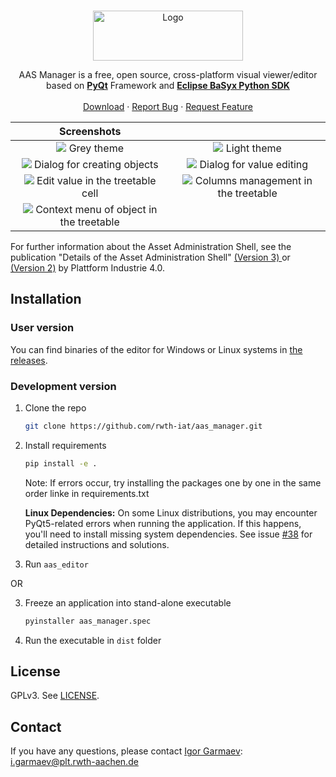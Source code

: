 <!-- PROJECT LOGO -->
<br />
<p align="center">
  <a href="https://github.com/rwth-iat/aas_manager">
    <img src="aas_editor/icons/full_logo3.svg" alt="Logo" width="240" height="80">
  </a>
  <p align="center">
    AAS Manager is a free, open source, cross-platform visual viewer/editor based on <a href="https://www.riverbankcomputing.com/software/pyqt/"><strong>PyQt</strong></a> Framework and <a href="https://github.com/eclipse-basyx/basyx-python-sdk"><strong>Eclipse BaSyx Python SDK</strong></a>
    <br />
    <br />
    <a href="https://github.com/rwth-iat/aas_manager/releases">Download</a>
    ·
    <a href="https://github.com/rwth-iat/aas_manager/issues">Report Bug</a>
    ·
    <a href="https://github.com/rwth-iat/aas_manager/issues">Request Feature</a>
  </p>
</p>



|                                                      Screenshots                                                      |                                                                                                                   |
| :--------------------------------------------------------------------------------------------------------------: | :----------------------------------------------------------------------------------------------------------------------------: |
|   ![](https://github.com/rwth-iat/aas_manager/raw/master/screenshots/dark_theme.PNG) Grey theme        |        ![](https://github.com/rwth-iat/aas_manager/raw/master/screenshots/light_theme.PNG) Light theme        |
|   ![](https://github.com/rwth-iat/aas_manager/raw/master/screenshots/add_dialog.PNG) Dialog for creating objects   |   ![](https://github.com/rwth-iat/aas_manager/raw/master/screenshots/edit_in_dialog.PNG) Dialog for value editing   |
|   ![](https://github.com/rwth-iat/aas_manager/raw/master/screenshots/edit_in_cell.PNG) Edit value in the treetable cell   |   ![](https://github.com/rwth-iat/aas_manager/raw/master/screenshots/columns_management.PNG) Columns management in the treetable   |
|   ![](https://github.com/rwth-iat/aas_manager/raw/master/screenshots/context_menu.PNG) Context menu of object in the treetable  |  |


For further information about the Asset Administration Shell, see the publication "Details of the Asset Administration Shell" [(Version 3) ](
https://www.plattform-i40.de/PI40/Redaktion/EN/Downloads/Publikation/Details_of_the_Asset_Administration_Shell_Part1_V3.html
) or [(Version 2)](
https://www.plattform-i40.de/PI40/Redaktion/EN/Downloads/Publikation/Details_of_the_Asset_Administration_Shell_Part1_V2.html
) by Plattform Industrie 4.0.

## Installation
### User version
You can find binaries of the editor for Windows or Linux systems in [the releases](https://github.com/rwth-iat/aas_manager/releases).

### Development version
1. Clone the repo
   ```sh
   git clone https://github.com/rwth-iat/aas_manager.git
   ```
2. Install requirements
   ```sh
   pip install -e .
   ```
   Note: If errors occur, try installing the packages one by one in the same order linke in requirements.txt 
  
   **Linux Dependencies:**
   On some Linux distributions, you may encounter PyQt5-related errors when running the application. If this happens, you'll need to install missing system dependencies. See issue [#38](https://github.com/rwth-iat/aas_manager/issues/38) for detailed instructions and solutions.

3. Run ``aas_editor``

OR

3. Freeze an application into stand-alone executable
   ```sh
   pyinstaller aas_manager.spec
   ```
4. Run the executable in ``dist`` folder

## License
GPLv3. See [LICENSE](LICENSE).

## Contact
If you have any questions, please contact [Igor Garmaev](https://github.com/zrgt): [i.garmaev@plt.rwth-aachen.de](mailto:i.garmaev@plt.rwth-aachen.de)